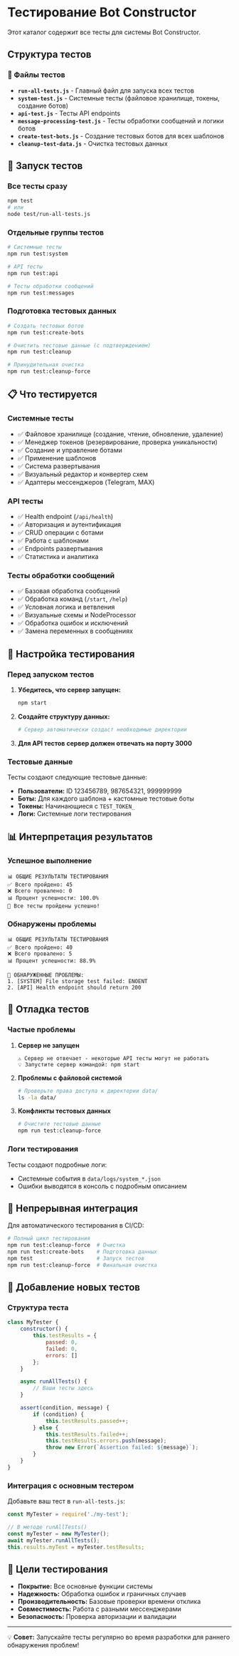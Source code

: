 # Тестирование Bot Constructor

Этот каталог содержит все тесты для системы Bot Constructor.

## Структура тестов

### 📁 Файлы тестов

- **`run-all-tests.js`** - Главный файл для запуска всех тестов
- **`system-test.js`** - Системные тесты (файловое хранилище, токены, создание ботов)
- **`api-test.js`** - Тесты API endpoints
- **`message-processing-test.js`** - Тесты обработки сообщений и логики ботов
- **`create-test-bots.js`** - Создание тестовых ботов для всех шаблонов
- **`cleanup-test-data.js`** - Очистка тестовых данных

## 🚀 Запуск тестов

### Все тесты сразу
```bash
npm test
# или
node test/run-all-tests.js
```

### Отдельные группы тестов
```bash
# Системные тесты
npm run test:system

# API тесты
npm run test:api

# Тесты обработки сообщений
npm run test:messages
```

### Подготовка тестовых данных
```bash
# Создать тестовых ботов
npm run test:create-bots

# Очистить тестовые данные (с подтверждением)
npm run test:cleanup

# Принудительная очистка
npm run test:cleanup-force
```

## 📋 Что тестируется

### Системные тесты
- ✅ Файловое хранилище (создание, чтение, обновление, удаление)
- ✅ Менеджер токенов (резервирование, проверка уникальности)
- ✅ Создание и управление ботами
- ✅ Применение шаблонов
- ✅ Система развертывания
- ✅ Визуальный редактор и конвертер схем
- ✅ Адаптеры мессенджеров (Telegram, MAX)

### API тесты
- ✅ Health endpoint (`/api/health`)
- ✅ Авторизация и аутентификация
- ✅ CRUD операции с ботами
- ✅ Работа с шаблонами
- ✅ Endpoints развертывания
- ✅ Статистика и аналитика

### Тесты обработки сообщений
- ✅ Базовая обработка сообщений
- ✅ Обработка команд (`/start`, `/help`)
- ✅ Условная логика и ветвления
- ✅ Визуальные схемы и NodeProcessor
- ✅ Обработка ошибок и исключений
- ✅ Замена переменных в сообщениях

## 🔧 Настройка тестирования

### Перед запуском тестов

1. **Убедитесь, что сервер запущен:**
   ```bash
   npm start
   ```

2. **Создайте структуру данных:**
   ```bash
   # Сервер автоматически создаст необходимые директории
   ```

3. **Для API тестов сервер должен отвечать на порту 3000**

### Тестовые данные

Тесты создают следующие тестовые данные:
- **Пользователи:** ID 123456789, 987654321, 999999999
- **Боты:** Для каждого шаблона + кастомные тестовые боты
- **Токены:** Начинающиеся с `TEST_TOKEN_`
- **Логи:** Системные логи тестирования

## 📊 Интерпретация результатов

### Успешное выполнение
```
📊 ОБЩИЕ РЕЗУЛЬТАТЫ ТЕСТИРОВАНИЯ
✅ Всего пройдено: 45
❌ Всего провалено: 0
📊 Процент успешности: 100.0%
🎉 Все тесты пройдены успешно!
```

### Обнаружены проблемы
```
📊 ОБЩИЕ РЕЗУЛЬТАТЫ ТЕСТИРОВАНИЯ
✅ Всего пройдено: 40
❌ Всего провалено: 5
📊 Процент успешности: 88.9%

🐛 ОБНАРУЖЕННЫЕ ПРОБЛЕМЫ:
1. [SYSTEM] File storage test failed: ENOENT
2. [API] Health endpoint should return 200
```

## 🐛 Отладка тестов

### Частые проблемы

1. **Сервер не запущен**
   ```
   ⚠️ Сервер не отвечает - некоторые API тесты могут не работать
   💡 Запустите сервер командой: npm start
   ```

2. **Проблемы с файловой системой**
   ```bash
   # Проверьте права доступа к директории data/
   ls -la data/
   ```

3. **Конфликты тестовых данных**
   ```bash
   # Очистите тестовые данные
   npm run test:cleanup-force
   ```

### Логи тестирования

Тесты создают подробные логи:
- Системные события в `data/logs/system_*.json`
- Ошибки выводятся в консоль с подробным описанием

## 🔄 Непрерывная интеграция

Для автоматического тестирования в CI/CD:

```bash
# Полный цикл тестирования
npm run test:cleanup-force  # Очистка
npm run test:create-bots    # Подготовка данных
npm test                    # Запуск тестов
npm run test:cleanup-force  # Финальная очистка
```

## 📝 Добавление новых тестов

### Структура теста
```javascript
class MyTester {
    constructor() {
        this.testResults = {
            passed: 0,
            failed: 0,
            errors: []
        };
    }

    async runAllTests() {
        // Ваши тесты здесь
    }

    assert(condition, message) {
        if (condition) {
            this.testResults.passed++;
        } else {
            this.testResults.failed++;
            this.testResults.errors.push(message);
            throw new Error(`Assertion failed: ${message}`);
        }
    }
}
```

### Интеграция с основным тестером
Добавьте ваш тест в `run-all-tests.js`:

```javascript
const MyTester = require('./my-test');

// В методе runAllTests()
const myTester = new MyTester();
await myTester.runAllTests();
this.results.myTest = myTester.testResults;
```

## 🎯 Цели тестирования

- **Покрытие:** Все основные функции системы
- **Надежность:** Обработка ошибок и граничных случаев
- **Производительность:** Базовые проверки времени отклика
- **Совместимость:** Работа с разными мессенджерами
- **Безопасность:** Проверка авторизации и валидации

---

💡 **Совет:** Запускайте тесты регулярно во время разработки для раннего обнаружения проблем!